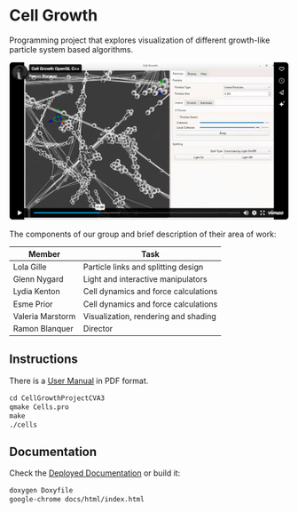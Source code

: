 # Cell Growth

Programming project that explores visualization of different growth-like
particle system based algorithms.

[![Video](video-thumbnail.png)](https://vimeo.com/220070559?p=0s)

The components of our group and brief description of their area of work:

| Member           | Task                                 |
| ---------------- | ------------------------------------ |
| Lola Gille       | Particle links and splitting design  |
| Glenn Nygard     | Light and interactive manipulators   |
| Lydia Kenton     | Cell dynamics and force calculations |
| Esme Prior       | Cell dynamics and force calculations |
| Valeria Marstorm | Visualization, rendering and shading |
| Ramon Blanquer   | Director                             |

## Instructions

There is a [User Manual](CellGrowthUserManual.pdf) in PDF format.

```
cd CellGrowthProjectCVA3
qmake Cells.pro
make
./cells
```

## Documentation

Check the [Deployed Documentation](https://eulersson.github.com/CellGrowth) or
build it:

```
doxygen Doxyfile
google-chrome docs/html/index.html
```

